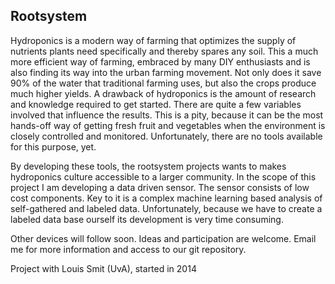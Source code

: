 ## Rootsystem

Hydroponics is a modern way of farming that optimizes the supply of nutrients plants need specifically and thereby spares any soil. 
This a much more efficient way of farming, embraced by many DIY enthusiasts
and is also finding its way into the urban farming movement. 
Not only does it save 90% of the water that traditional farming uses, but also the crops produce much higher yields.
A drawback of hydroponics is the amount of research and knowledge required to get started. There are quite a few variables involved that influence the results. This is a pity, because it can be the most hands-off way of getting fresh fruit and vegetables when the environment is closely controlled and monitored. Unfortunately, there are no tools available for this purpose, yet.

By developing these tools, the rootsystem projects wants to makes hydroponics culture accessible to a larger community. 
In the scope of this project I am developing a data driven sensor. The sensor consists of low cost components. Key to it is a complex machine learning based analysis of  self-gathered and labeled data. Unfortunately, because we have to create a labeled data base ourself its development is very time consuming.

Other devices will follow soon. Ideas and participation are welcome. Email me for more information and access to our git repository.

Project with Louis Smit (UvA), started in 2014
